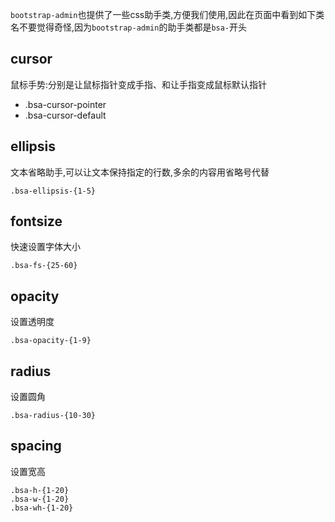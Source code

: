 
`bootstrap-admin`也提供了一些css助手类,方便我们使用,因此在页面中看到如下类名不要觉得奇怪,因为`bootstrap-admin`的助手类都是`bsa-`开头


## cursor

鼠标手势:分别是让鼠标指针变成手指、和让手指变成鼠标默认指针

- .bsa-cursor-pointer
- .bsa-cursor-default




## ellipsis

文本省略助手,可以让文本保持指定的行数,多余的内容用省略号代替

```
.bsa-ellipsis-{1-5}
```



## fontsize

快速设置字体大小

```
.bsa-fs-{25-60}
```


## opacity

设置透明度

```
.bsa-opacity-{1-9}
```

## radius

设置圆角

```
.bsa-radius-{10-30}
```


## spacing

设置宽高
```
.bsa-h-{1-20}
.bsa-w-{1-20}
.bsa-wh-{1-20}
```


